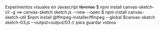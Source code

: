 Experimentos visuales en Javascript
~~librerías~~
$ npm install canvas-sketch-cli -g ==> canvas-sketch sketch.js --new --open
$ npm install canvas-sketch-util
$npm install @ffmpeg-installer/ffmpeg --global
$canvas-sketch sketch-03.js --output=output/03 // para guardar videos